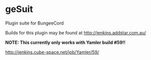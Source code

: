 geSuit
======

Plugin suite for BungeeCord

Builds for this plugin may be found at http://jenkins.addstar.com.au/

**NOTE: This currently only works with Yamler build #59!!**

http://jenkins.cube-space.net/job/Yamler/59/
